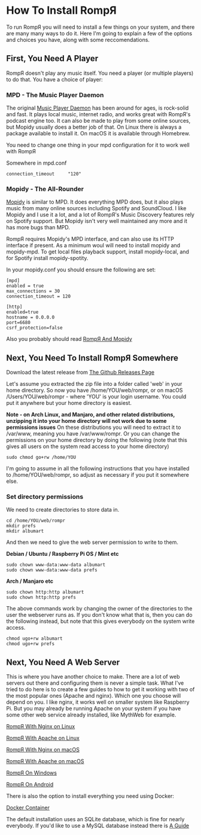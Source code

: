 # How To Install RompЯ

To run RompЯ you will need to install a few things on your system, and there are many many ways to do it. Here I'm going to explain a few of the options and choices you have,
along with some reccomendations.

## First, You Need A Player

RompЯ doesn't play any music itself. You need a player (or multiple players) to do that. You have a choice of player:

### MPD - The Music Player Daemon

The original [Music Player Daemon](https://www.musicpd.org/) has been around for ages, is rock-solid and fast. It plays local music, internet radio, and works great with RompЯ's podcast engine too.
It can also be made to play from some online sources, but Mopidy usually does a better job of that.
On Linux there is always a package available to install it. On macOS it is available through Homebrew.

You need to change one thing in your mpd configuration for it to work well with RompЯ

Somewhere in mpd.conf

    connection_timeout     "120"

### Mopidy - The All-Rounder

[Mopidy](http://www.mopidy.com) is similar to MPD. It does everything MPD does, but it also plays music from many online sources including Spotify and SoundCloud. I like Mopidy and I use it a lot,
and a lot of RompЯ's Music Discovery features rely on Spotify support. But Mopidy isn't very well maintained any more and it has more bugs than MPD.

RompЯ requires Mopidy's MPD interface, and can also use its HTTP interface if present. As a minimum woul will need to install mopidy and mopidy-mpd. To get local files playback support, install mopidy-local, and for Spotify install mopidy-spotity.

In your mopidy.conf you should ensure the following are set:

    [mpd]
    enabled = true
    max_connections = 30
    connection_timeout = 120

    [http]
    enabled=true
    hostname = 0.0.0.0
    port=6680
    csrf_protection=false

Also you probably should read [RompЯ And Mopidy](/RompR/Rompr-And-Mopidy)

## Next, You Need To Install RompЯ Somewhere

Download the latest release from [The Github Releases Page](https://github.com/fatg3erman/RompR/releases)

Let's assume you extracted the zip file into a folder called 'web' in your home directory. So now you have /home/YOU/web/rompr, or on macOS /Users/YOU/web/rompr - where 'YOU' is your login username.
You could put it anywhere but your home directory is easiest.

**Note - on Arch Linux, and Manjaro, and other related distributions, unzipping it into your home directory will not work due to some permissions issues**
On these distributions you will need to extract it to /var/www, meaning you have /var/www/rompr.
Or you can change the permissions on your home directory by doing the following (note that this gives all users on the system read access to your home directory)

    sudo chmod go+rw /home/YOU

I'm going to assume in all the following instructions that you have installed to /home/YOU/web/rompr, so adjust as necessary if you put it somewhere else.

### Set directory permissions

We need to create directories to store data in.

    cd /home/YOU/web/rompr
    mkdir prefs
    mkdir albumart

And then we need to give the web server permission to write to them.

**Debian / Ubuntu / Raspberry Pi OS / Mint etc**

    sudo chown www-data:www-data albumart
    sudo chown www-data:www-data prefs

**Arch / Manjaro etc**

    sudo chown http:http albumart
    sudo chown http:http prefs

The above commands work by changing the owner of the directories to the user the webserver runs as. If you don't know what that is, then you can do the
following instead, but note that this gives everybody on the system write access.

    chmod ugo+rw albumart
    chmod ugo+rw prefs

## Next, You Need A Web Server

This is where you have another choice to make. There are a lot of web servers out there and configuring them is never a simple task. What I've tried to do here is to create a few guides to how to get it working with two of the most popular ones (Apache and nginx). Which one you choose will depend on you. I like nginx, it works well on smaller system like Raspberry Pi. But you may already be running Apache on your system if you have some other web service already installed, like MythWeb for example.

[RompЯ With Nginx on Linux](/RompR/Recommended-Installation-on-Linux)

[RompЯ With Apache on Linux](/RompR/Installation-on-Linux-Alternative-Method)

[RompЯ With Nginx on macOS](/RompR/macOS-With-Nginx)

[RompЯ With Apache on macOS](/RompR/Installation-on-macOS)

[RompЯ On Windows](/RompR/Installation-on-Windows)

[RompЯ On Android](/RompR/Installation-on-Android)

There is also the option to install everything you need using Docker:

[Docker Container](/RompR/Installation-with-Docker)

The default installation uses an SQLite database, which is fine for nearly everybody. If you'd like to use a MySQL database instead there is [A Guide](/RompR/Using-a-MySQL-server)